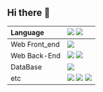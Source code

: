 ## Hi there 👋

<!--
**initialX00/initialx00** is a ✨ _special_ ✨ repository because its `README.md` (this file) appears on your GitHub profile.

Here are some ideas to get you started:

- 🔭 I’m currently working on ...
- 🌱 I’m currently learning ...
- 👯 I’m looking to collaborate on ...
- 🤔 I’m looking for help with ...
- 💬 Ask me about ...
- 📫 How to reach me: ...
- 😄 Pronouns: ...
- ⚡ Fun fact: ...
-->
|Language|<img src="https://camo.githubusercontent.com/93fb3d48930226792c8b3514f0638061c8effa5a8f5944a713008f8643561b03/68747470733a2f2f696d672e736869656c64732e696f2f62616467652f4a6176615363726970742d4637444631453f7374796c653d666c61742d737175617265266c6f676f3d4a617661536372697074266c6f676f436f6c6f723d626c61636b"/> <img src="https://camo.githubusercontent.com/2aac1c093569bb71bbb315423d3f2fb4ab0b760cfd1ad3e4674369e577268367/68747470733a2f2f696d672e736869656c64732e696f2f62616467652f4a6176612d3030373339363f7374796c653d666c61742d737175617265266c6f676f3d4f70656e4a444b266c6f676f436f6c6f723d7768697465"/>|
|:---|:---|
|Web Front_end|<img src="https://camo.githubusercontent.com/63ce25bbb454213b0d70cf07a16157f900c64751068755d0ed379b5a9b164eb2/68747470733a2f2f696d672e736869656c64732e696f2f62616467652f52656163742d3433424246463f7374796c653d666c61742d737175617265266c6f676f3d5265616374266c6f676f436f6c6f723d7768697465"/> |
|Web Back-End|<img src="https://img.shields.io/badge/springboot-6DB33F?style=for-the-badge&logo=springboot&logoColor=white"> <img src="https://img.shields.io/badge/JSP-FF4000?style=for-the-badge&logo=JSP&logoColor=white">|
|DataBase|<img src="https://img.shields.io/badge/MySQL-4479A1?style=for-the-badge&logo=MySQL&logoColor=white">|
|etc|<img src="https://img.shields.io/badge/Vegas-1A1A1A?style=for-the-badge"> <img src="https://img.shields.io/badge/Photoshop-1A1A1A?style=for-the-badge"> <img src="https://img.shields.io/badge/AdobeAudition-1A1A1A?style=for-the-badge">|

















